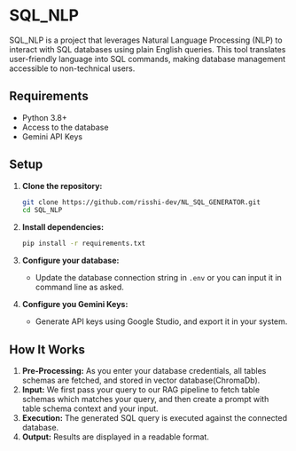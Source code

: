 # SQL_NLP

SQL_NLP is a project that leverages Natural Language Processing (NLP) to interact with SQL databases using plain English queries. This tool translates user-friendly language into SQL commands, making database management accessible to non-technical users.

## Requirements

- Python 3.8+
- Access to the database
- Gemini API Keys

## Setup

1. **Clone the repository:**
     ```bash
     git clone https://github.com/risshi-dev/NL_SQL_GENERATOR.git
     cd SQL_NLP
     ```

2. **Install dependencies:**
     ```bash
     pip install -r requirements.txt
     ```

3. **Configure your database:**
     - Update the database connection string in `.env` or you can input it in command line as asked.

4. **Configure you Gemini Keys:**
     - Generate API keys using Google Studio, and export it in your system.

## How It Works

1. **Pre-Processing:** As you enter your database credentials, all tables schemas are fetched, and stored in vector database(ChromaDb).
2. **Input:** We first pass your query to our RAG pipeline to fetch table schemas which matches your query, and then create a prompt with table schema context and your input.
3. **Execution:** The generated SQL query is executed against the connected database.
4. **Output:** Results are displayed in a readable format.

